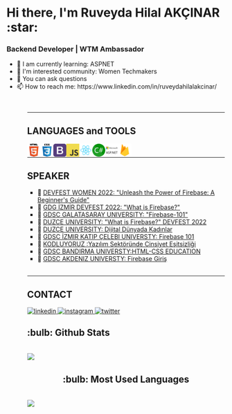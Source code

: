 
<h1> Hi there, I'm Ruveyda Hilal AKÇINAR :star:</h1>
<h3> Backend Developer | WTM Ambassador </h3>
<ul>
<li>🌱 I am currently learning: ASPNET</li>
<li>👯 I'm interested community: Women Techmakers</li>
<li>💬 You can ask questions</li>
<li>📫 How to reach me: https://www.linkedin.com/in/ruveydahilalakcinar/</li>
<ul>
<br/>

<hr>
<h2>LANGUAGES and TOOLS</h2>
<img align="left" src="https://raw.githubusercontent.com/github/explore/80688e429a7d4ef2fca1e82350fe8e3517d3494d/topics/html/html.png" width="30" height="30">
<img align="left" src="https://raw.githubusercontent.com/github/explore/80688e429a7d4ef2fca1e82350fe8e3517d3494d/topics/css/css.png" width="30" height="30">
<img align="left" src="https://raw.githubusercontent.com/github/explore/80688e429a7d4ef2fca1e82350fe8e3517d3494d/topics/bootstrap/bootstrap.png" width="30" height="30">
<img align="left" src="https://raw.githubusercontent.com/github/explore/80688e429a7d4ef2fca1e82350fe8e3517d3494d/topics/javascript/javascript.png" width="30" height="30">
<img align="left" src="https://raw.githubusercontent.com/github/explore/80688e429a7d4ef2fca1e82350fe8e3517d3494d/topics/react/react.png" width="30" height="30">
<img align="left" src="https://raw.githubusercontent.com/github/explore/80688e429a7d4ef2fca1e82350fe8e3517d3494d/topics/csharp/csharp.png" width="30" height="30">
<img align="left" src="https://raw.githubusercontent.com/github/explore/80688e429a7d4ef2fca1e82350fe8e3517d3494d/topics/aspnet/aspnet.png" width="30" height="30">
<img align="left" src="https://raw.githubusercontent.com/github/explore/80688e429a7d4ef2fca1e82350fe8e3517d3494d/topics/firebase/firebase.png" width="30" height="30">

<br/>
 <hr>
<h2>SPEAKER</h2>
 <ul>
 <li>
 <span class="nav-item">
📣 <a href="https://www.instagram.com/p/CmbkPUNsgQ6/" target="_blank">DEVFEST WOMEN 2022: "Unleash the Power of Firebase: A Beginner's Guide"</a>
</span>
  </li>
  <li>
 <span class="nav-item">
📣 <a href="https://www.instagram.com/p/CmbkPUNsgQ6/" target="_blank">GDG İZMİR DEVFEST 2022: "What is Firebase?"</a>
</span>
  </li>
  <li>
 <span class="nav-item">
📣 <a href="https://www.youtube.com/watch?v=pGcwnL2Wc3U" target="_blank">GDSC GALATASARAY UNIVERSITY: "Firebase-101"</a>
</span>
  </li>
 <li>
 <span class="nav-item">
📣 <a href="https://www.instagram.com/p/ClG5sHaMqBB/" target="_blank">DUZCE UNIVERSITY: "What is Firebase?" DEVFEST 2022</a>
</span>
  </li>
   <li>
  <span class="nav-item">
📣 <a href="https://www.instagram.com/p/Ca37iSgA762/" target="_blank">DUZCE UNIVERSITY: Dijital Dünyada Kadınlar</a>
</span>
     </li>
   <li>
  <span class="nav-item">
📣 <a href="https://www.youtube.com/watch?v=MegzXWHmSJY&t=4704s" target="_blank">GDSC İZMIR KATIP ÇELEBI UNIVERSTY: Firebase 101</a>
</span>
     </li>
   <li>
<span class="nav-item">
📣 <a href="https://www.youtube.com/watch?v=MegzXWHmSJY&t=4704s" target="_blank">KODLUYORUZ :Yazılım Sektöründe Cinsiyet Eşitsizliği</a>
</span>
   </li>
  <li>
<span class="nav-item">
📣 <a href="https://www.youtube.com/watch?v=aViuU-KyqEg" target="_blank">GDSC BANDIRMA UNIVERSTY:HTML-CSS EDUCATION</a>
</span>
 </li>
<li>
<span class="nav-item">
📣 <a href="https://www.youtube.com/watch?v=L1RxbIL8Yn0&t=1s" target="_blank">GDSC AKDENIZ UNIVERSTY: Firebase Giriş</a>
</span>
</li>
     </ul>
<br/>
 <hr>
<h2>CONTACT</h2>
<a href="https://www.linkedin.com/in/ruveydahilalakcinar/" rel="nofollow">
<img src="https://camo.githubusercontent.com/5e3d78e5310a41c0667e07077cf93596229de398b154b83885dc068874ed5365/68747470733a2f2f696d672e736869656c64732e696f2f62616467652f6c696e6b6564696e2d2532333145373742352e7376673f267374796c653d666f722d7468652d6261646765266c6f676f3d6c696e6b6564696e266c6f676f436f6c6f723d7768697465" alt="linkedin" data-canonical-src="https://img.shields.io/badge/linkedin-%231E77B5.svg?&amp;style=for-the-badge&amp;logo=linkedin&amp;logoColor=white" style="max-width: 100%;">
</a>
<a href="https://www.instagram.com/ruveydaakcinar/" rel="nofollow">
<img src="https://camo.githubusercontent.com/e60430fd16bc6a47fb6c6032da4d04e30952e849e98e7ed5c3e5cfc6b48a40bb/68747470733a2f2f696d672e736869656c64732e696f2f62616467652f696e7374616772616d2d2532333030303030302e7376673f267374796c653d666f722d7468652d6261646765266c6f676f3d696e7374616772616d266c6f676f436f6c6f723d726564" alt="instagram" data-canonical-src="https://img.shields.io/badge/instagram-%23000000.svg?&amp;style=for-the-badge&amp;logo=instagram&amp;logoColor=red" style="max-width: 100%;">
</a>
 <a href="https://twitter.com/RuveydaAkcinar" rel="nofollow">
<img src="https://camo.githubusercontent.com/13039975938e719b60e38191d050a182c1615f0e64a87494792c510ee111917a/68747470733a2f2f696d672e736869656c64732e696f2f62616467652f747769747465722d2532333030616365652e7376673f267374796c653d666f722d7468652d6261646765266c6f676f3d74776974746572266c6f676f436f6c6f723d7768697465" alt="twitter" data-canonical-src="https://img.shields.io/badge/twitter-%2300acee.svg?&amp;style=for-the-badge&amp;logo=twitter&amp;logoColor=white" style="max-width: 100%;">
</a>
<article>
 <h2>:bulb: Github Stats</h2>
 <br>
 <img src="https://github-readme-stats.vercel.app/api?username=ruveydahllakcinar&show_icons=true&theme=radical">
 </article>

<article>
<h2 style="text-align:center">:bulb: Most Used Languages</h2>
 <br>
<img src="https://github-readme-stats.vercel.app/api/top-langs/?username=ruveydahllakcinar&layout=compact">
</article>
